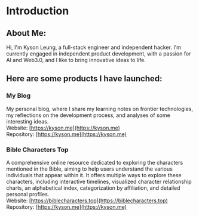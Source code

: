 # Introduction

## About Me:
Hi, I'm Kyson Leung, a full-stack engineer and independent hacker. I'm currently engaged in independent product development, with a passion for AI and Web3.0, and I like to bring innovative ideas to life.

## Here are some products I have launched:

### My Blog
My personal blog, where I share my learning notes on frontier technologies, my reflections on the development process, and analyses of some interesting ideas.  
Website: [https://kyson.me](https://kyson.me)  
Repository: [https://kyson.me](https://kyson.me)  

### Bible Characters Top
A comprehensive online resource dedicated to exploring the characters mentioned in the Bible, aiming to help users understand the various individuals that appear within it. It offers multiple ways to explore these characters, including interactive timelines, visualized character relationship charts, an alphabetical index, categorization by affiliation, and detailed personal profiles.  
Website: [https://biblecharacters.top](https://biblecharacters.top)  
Repository: [https://kyson.me](https://kyson.me)  
